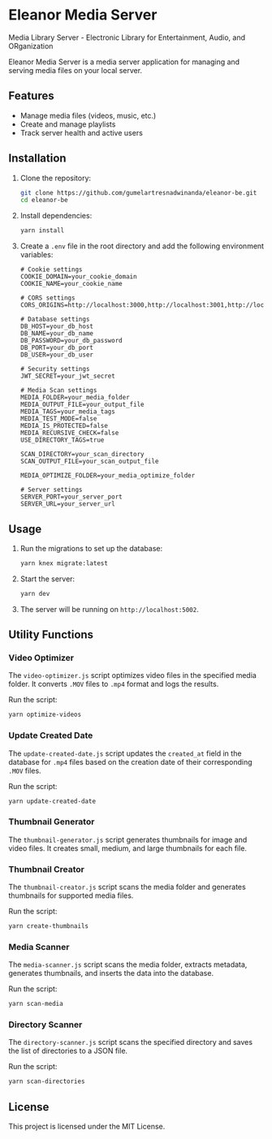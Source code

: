 # Eleanor Media Server

Media Library Server - Electronic Library for Entertainment, Audio, and ORganization

Eleanor Media Server is a media server application for managing and serving media files on your local server.

## Features

- Manage media files (videos, music, etc.)
- Create and manage playlists
- Track server health and active users

## Installation

1. Clone the repository:

   ```sh
   git clone https://github.com/gumelartresnadwinanda/eleanor-be.git
   cd eleanor-be
   ```

2. Install dependencies:

   ```sh
   yarn install
   ```

3. Create a `.env` file in the root directory and add the following environment variables:

   ```plaintext
   # Cookie settings
   COOKIE_DOMAIN=your_cookie_domain
   COOKIE_NAME=your_cookie_name

   # CORS settings
   CORS_ORIGINS=http://localhost:3000,http://localhost:3001,http://localhost:3002

   # Database settings
   DB_HOST=your_db_host
   DB_NAME=your_db_name
   DB_PASSWORD=your_db_password
   DB_PORT=your_db_port
   DB_USER=your_db_user

   # Security settings
   JWT_SECRET=your_jwt_secret

   # Media Scan settings
   MEDIA_FOLDER=your_media_folder
   MEDIA_OUTPUT_FILE=your_output_file
   MEDIA_TAGS=your_media_tags
   MEDIA_TEST_MODE=false
   MEDIA_IS_PROTECTED=false
   MEDIA_RECURSIVE_CHECK=false
   USE_DIRECTORY_TAGS=true

   SCAN_DIRECTORY=your_scan_directory
   SCAN_OUTPUT_FILE=your_scan_output_file

   MEDIA_OPTIMIZE_FOLDER=your_media_optimize_folder

   # Server settings
   SERVER_PORT=your_server_port
   SERVER_URL=your_server_url
   ```

## Usage

1. Run the migrations to set up the database:

   ```sh
   yarn knex migrate:latest
   ```

2. Start the server:

   ```sh
   yarn dev
   ```

3. The server will be running on `http://localhost:5002`.

## Utility Functions

### Video Optimizer

The `video-optimizer.js` script optimizes video files in the specified media folder. It converts `.MOV` files to `.mp4` format and logs the results.

Run the script:

```sh
yarn optimize-videos
```

### Update Created Date

The `update-created-date.js` script updates the `created_at` field in the database for `.mp4` files based on the creation date of their corresponding `.MOV` files.

Run the script:

```sh
yarn update-created-date
```

### Thumbnail Generator

The `thumbnail-generator.js` script generates thumbnails for image and video files. It creates small, medium, and large thumbnails for each file.

### Thumbnail Creator

The `thumbnail-creator.js` script scans the media folder and generates thumbnails for supported media files.

Run the script:

```sh
yarn create-thumbnails
```

### Media Scanner

The `media-scanner.js` script scans the media folder, extracts metadata, generates thumbnails, and inserts the data into the database.

Run the script:

```sh
yarn scan-media
```

### Directory Scanner

The `directory-scanner.js` script scans the specified directory and saves the list of directories to a JSON file.

Run the script:

```sh
yarn scan-directories
```

## License

This project is licensed under the MIT License.

